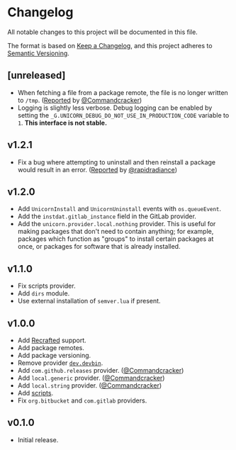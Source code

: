 # Changelog

All notable changes to this project will be documented in this file.

The format is based on [Keep a Changelog](https://keepachangelog.com/en/1.0.0/),
and this project adheres to [Semantic Versioning](https://semver.org/spec/v2.0.0.html).

## [unreleased]
- When fetching a file from a package remote, the file is no longer written to `/tmp`. ([Reported](https://github.com/unicornpkg/libunicornpkg/issues/49) by [@Commandcracker](https://github.com/Commandcracker))
- Logging is slightly less verbose. Debug logging can be enabled by setting
  the `_G.UNICORN_DEBUG_DO_NOT_USE_IN_PRODUCTION_CODE` variable to `1`.
  **This interface is not stable.**

## v1.2.1

- Fix a bug where attempting to uninstall and then reinstall a package would result in an error. ([Reported](https://github.com/unicornpkg/wing/issues/19#issuecomment-3029323428) by [@rapidradiance](https://github.com/rapidradiance))

## v1.2.0

- Add `UnicornInstall` and `UnicornUninstall` events with `os.queueEvent`.
- Add the `instdat.gitlab_instance` field in the GitLab provider.
- Add the `unicorn.provider.local.nothing` provider. This is useful for
  making packages that don't need to contain anything; for example,
  packages which function as "groups" to install certain packages
  at once, or packages for software that is already installed.

## v1.1.0

- Fix scripts provider.
- Add `dirs` module.
- Use external installation of `semver.lua` if present.

## v1.0.0

- Add [Recrafted](https://recrafted.madefor.cc) support.
- Add package remotes.
- Add package versioning.
- Remove provider [`dev.devbin`](https://unicornpkg.madefor.cc/api-reference/unicorn.core.providers/dev.devbin.html).
- Add `com.github.releases` provider. ([@Commandcracker](https://github.com/Commandcracker))
- Add `local.generic` provider. ([@Commandcracker](https://github.com/Commandcracker))
- Add `local.string` provider. ([@Commandcracker](https://github.com/Commandcracker))
- Add [scripts](https://unicornpkg.madefor.cc/specification/package-tables.html#script).
- Fix `org.bitbucket` and `com.gitlab` providers.

## v0.1.0

- Initial release.
